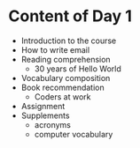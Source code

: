 # Content of Day 1

*	Introduction to the course
*	How to write email
*	Reading comprehension
	-	30 years of Hello World
*	Vocabulary composition
*	Book recommendation
	-	Coders at work
*	Assignment
*	Supplements
	-	acronyms
	-	computer vocabulary